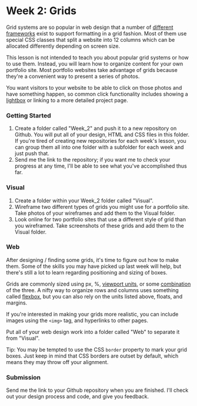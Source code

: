 # Week 2: Grids

Grid systems are so popular in web design that a number of [different](http://foundation.zurb.com/) [frameworks](http://getbootstrap.com/) exist to support formatting in a grid fashion. Most of them use special CSS classes that split a website into 12 columns which can be allocated differently depending on screen size. 

This lesson is not intended to teach you about popular grid systems or how to use them. Instead, you will learn how to organize content for your own portfolio site. Most portfolio websites take advantage of grids because they're a convenient way to present a series of photos. 

You want visitors to your website to be able to click on those photos and have something happen, so common click functionality includes showing a [lightbox](http://fancyapps.com/fancybox/demo/) or linking to a more detailed project page. 

### Getting Started

1. Create a folder called "Week_2" and push it to a new repository on Github. You will put all of your design, HTML and CSS files in this folder. If you're tired of creating new repositories for each week's lesson, you can group them all into one folder with a subfolder for each week and just push that.
2. Send me the link to the repository; if you want me to check your progress at any time, I'll be able to see what you've accomplished thus far.

### Visual

1. Create a folder within your Week_2 folder called "Visual". 
2. Wireframe two different types of grids you might use for a portfolio site. Take photos of your wireframes and add them to the Visual folder.
3. Look online for two portfolio sites that use a different style of grid than you wireframed. Take screenshots of these grids and add them to the Visual folder.

### Web

After designing / finding some grids, it's time to figure out how to make them. Some of the skills you may have picked up last week will help, but there's still a lot to learn regarding positioning and sizing of boxes.

Grids are commonly sized using px, %, [viewport units](https://web-design-weekly.com/2014/11/18/viewport-units-vw-vh-vmin-vmax/), or some [combination](https://developer.mozilla.org/en-US/docs/Web/CSS/calc) of the three. A nifty way to organize rows and columns uses something called [flexbox](http://www.paulund.co.uk/css-flexbox), but you can also rely on the units listed above, floats, and margins.

If you're interested in making your grids more realistic, you can include images using the ```<img>``` tag, and hyperlinks to other pages.

Put all of your web design work into a folder called "Web" to separate it from "Visual".

Tip: You may be tempted to use the CSS ```border``` property to mark your grid boxes. Just keep in mind that CSS borders are outset by default, which means they may throw off your alignment.

### Submission

Send me the link to your Github repository when you are finished. I'll check out your design process and code, and give you feedback.


